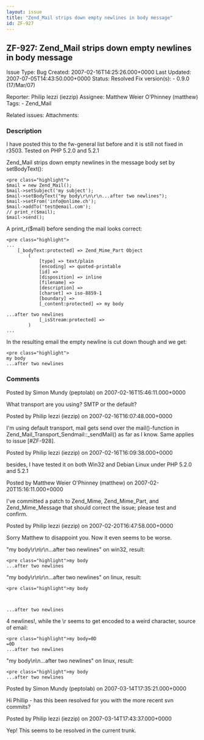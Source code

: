 ```yaml
---
layout: issue
title: "Zend_Mail strips down empty newlines in body message"
id: ZF-927
---
```


ZF-927: Zend\_Mail strips down empty newlines in body message
-------------------------------------------------------------

 Issue Type: Bug Created: 2007-02-16T14:25:26.000+0000 Last Updated: 2007-07-05T14:43:50.000+0000 Status: Resolved Fix version(s): - 0.9.0 (17/Mar/07)
 
 Reporter:  Philip Iezzi (iezzip)  Assignee:  Matthew Weier O'Phinney (matthew)  Tags: - Zend\_Mail
 
 Related issues: 
 Attachments: 
### Description

I have posted this to the fw-general list before and it is still not fixed in r3503. Tested on PHP 5.2.0 and 5.2.1

Zend\_Mail strips down empty newlines in the message body set by setBodyText():

 
    <pre class="highlight">
    $mail = new Zend_Mail();
    $mail->setSubject('my subject');
    $mail->setBodyText("my body\r\n\r\n...after two newlines");
    $mail->setFrom('info@onlime.ch');
    $mail->addTo('test@email.com');
    // print_r($mail);
    $mail->send();


A print\_r($mail) before sending the mail looks correct:

 
    <pre class="highlight">
    ...
        [_bodyText:protected] => Zend_Mime_Part Object
            (
                [type] => text/plain
                [encoding] => quoted-printable
                [id] => 
                [disposition] => inline
                [filename] => 
                [description] => 
                [charset] => iso-8859-1
                [boundary] => 
                [_content:protected] => my body
    
    ...after two newlines
                [_isStream:protected] => 
            )
    ...


In the resulting email the empty newline is cut down though and we get:

 
    <pre class="highlight">
    my body
    ...after two newlines


 

 

### Comments

Posted by Simon Mundy (peptolab) on 2007-02-16T15:46:11.000+0000

What transport are you using? SMTP or the default?

 

 

Posted by Philip Iezzi (iezzip) on 2007-02-16T16:07:48.000+0000

I'm using default transport, mail gets send over the mail()-function in Zend\_Mail\_Transport\_Sendmail::\_sendMail() as far as I know. Same applies to issue [#ZF-928].

 

 

Posted by Philip Iezzi (iezzip) on 2007-02-16T16:09:38.000+0000

besides, I have tested it on both Win32 and Debian Linux under PHP 5.2.0 and 5.2.1

 

 

Posted by Matthew Weier O'Phinney (matthew) on 2007-02-20T15:16:11.000+0000

I've committed a patch to Zend\_Mime, Zend\_Mime\_Part, and Zend\_Mime\_Message that should correct the issue; please test and confirm.

 

 

Posted by Philip Iezzi (iezzip) on 2007-02-20T16:47:58.000+0000

Sorry Matthew to disappoint you. Now it even seems to be worse.

"my body\\r\\n\\r\\n...after two newlines" on win32, result:

 
    <pre class="highlight">my body
    ...after two newlines

"my body\\r\\n\\r\\n...after two newlines" on linux, result:

 
    <pre class="highlight">my body
    
    
    
    ...after two newlines

4 newlines!, while the \\r seems to get encoded to a weird character, source of email:

 
    <pre class="highlight">my body=0D
    =0D
    ...after two newlines

"my body\\n\\n...after two newlines" on linux, result:

 
    <pre class="highlight">my body
    ...after two newlines

 

 

Posted by Simon Mundy (peptolab) on 2007-03-14T17:35:21.000+0000

Hi Phillip - has this been resolved for you with the more recent svn commits?

 

 

Posted by Philip Iezzi (iezzip) on 2007-03-14T17:43:37.000+0000

Yep! This seems to be resolved in the current trunk.

 

 